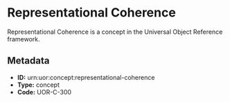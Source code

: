 # Representational Coherence

Representational Coherence is a concept in the Universal Object Reference framework.

## Metadata

- **ID:** urn:uor:concept:representational-coherence
- **Type:** concept
- **Code:** UOR-C-300
